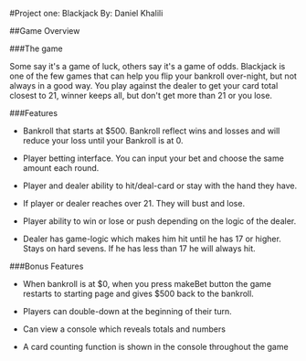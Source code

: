 #Project one: Blackjack
By: Daniel Khalili

##Game Overview

###The game

Some say it's a game of luck, others say it's a game of odds. Blackjack is one of the few games that can help you flip your bankroll over-night, but not always in a good way.
You play against the dealer to get your card total closest to 21, winner keeps all, but don't get more than 21 or you lose.

###Features

- Bankroll that starts at $500. Bankroll reflect wins and losses and will reduce your loss until your Bankroll is at 0.

- Player betting interface. You can input your bet and choose the same amount each round.

- Player and dealer ability to hit/deal-card or stay with the hand they have.

- If player or dealer reaches over 21. They will bust and lose.

- Player ability to win or lose or push depending on the logic of the dealer.

- Dealer has game-logic which makes him hit until he has 17 or higher. Stays on hard sevens. If he has less than 17 he will always hit.

###Bonus Features

- When bankroll is at $0, when you press makeBet button the game restarts to starting page and gives $500 back to the bankroll.

- Players can double-down at the beginning of their turn.

- Can view a console which reveals totals and numbers

- A card counting function is shown in the console throughout the game
